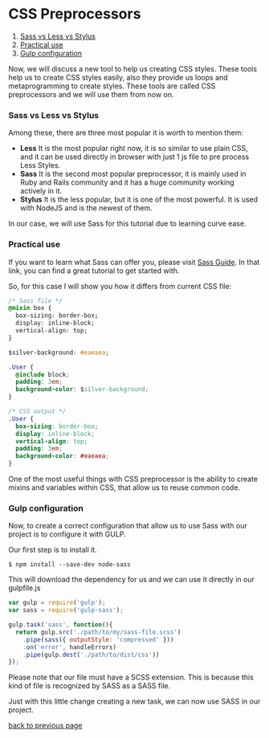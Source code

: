 # CSS Preprocessors

1. [Sass vs Less vs Stylus](#sass-vs-less-vs-stylus)
2. [Practical use](#practical-use)
3. [Gulp configuration](#gulp-configuration)


Now, we will discuss a new tool to help us creating CSS styles. These tools help us to create CSS styles easily, also they provide us loops and metaprogramming to create styles. These tools are called CSS preprocessors and we will use them from now on.

### Sass vs Less vs Stylus

Among these, there are three most popular it is worth to mention them:

- **Less** It is the most popular right now, it is so similar to use plain CSS, and it can be used directly in browser with just 1 js file to pre process Less Styles.
- **Sass** It is the second most popular preprocessor, it is mainly used in Ruby and Rails community and it has a huge community working actively in it.
- **Stylus** It is the less popular, but it is one of the most powerful. It is used with NodeJS and is the newest of them.

In our case, we will use Sass for this tutorial due to learning curve ease.

### Practical use

If you want to learn what Sass can offer you, please visit [Sass Guide][sass-guide-source]. In that link, you can find a great tutorial to get started with.

So, for this case I will show you how it differs from current CSS file:

````css
/* Sass file */
@mixin box {
  box-sizing: border-box;
  display: inline-block;
  vertical-align: top;
}

$silver-background: #eaeaea;

.User {
  @include block;
  padding: 3em;
  background-color: $silver-background;
}

/* CSS output */
.User {
  box-sizing: border-box;
  display: inline-block;
  vertical-align: top;
  padding: 3em;
  background-color: #eaeaea;
}
````

One of the most useful things with CSS preprocessor is the ability to create mixins and variables within CSS, that allow us to reuse common code.


### Gulp configuration

Now, to create a correct configuration that allow us to use Sass with our project is to configure it with GULP.

Our first step is to install it.

````shell
$ npm install --save-dev node-sass
````

This will download the dependency for us and we can use it directly in our gulpfile.js

````javascript
var gulp = require('gulp');
var sass = require('gulp-sass');

gulp.task('sass', function(){
  return gulp.src('./path/to/my/sass-file.scss')
    .pipe(sass({ outputStyle: 'compressed' }))
    .on('error', handleErrors)
    .pipe(gulp.dest('./path/to/dist/css'))
});
````

Please note that our file must have a SCSS extension. This is because this kind of file is recognized by SASS as a SASS file.

Just with this little change creating a new task, we can now use SASS in our project.

[back to previous page](../README.md)

[sass-guide-source]:http://sass-lang.com/guide
